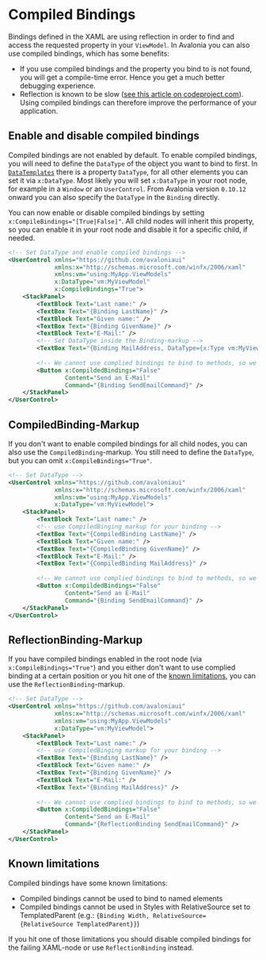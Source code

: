 # Compiled Bindings

Bindings defined in the XAML are using reflection in order to find and access the requested property in your `ViewModel`. In Avalonia you can also use compiled bindings, which has some benefits:
  * If you use compiled bindings and the property you bind to is not found, you will get a compile-time error. Hence you get a much better debugging experience.
  * Reflection is known to be slow ([see this article on codeproject.com](https://www.codeproject.com/Articles/1161127/Why-is-reflection-slow)). Using compiled bindings can therefore improve the performance of your application. 
 
## Enable and disable compiled bindings

Compiled bindings are not enabled by default. To enable compiled bindings, you will need to define the `DataType` of the object you want to bind to first. In [`DataTemplates`](https://docs.avaloniaui.net/misc/wpf/datatemplates) there is a property `DataType`, for all other elements you can set it via `x:DataType`. Most likely you will set `x:DataType` in your root node, for example in a `Window` or an `UserControl`. From Avalonia version `0.10.12` onward you can also specify the `DataType` in the `Binding` directly.

You can now enable or disable compiled bindings by setting `x:CompileBindings="[True|False]"`. All child nodes will inherit this property, so you can enable it in your root node and disable it for a specific child, if needed.

```xml
<!-- Set DataType and enable compiled bindings -->
<UserControl xmlns="https://github.com/avaloniaui"
             xmlns:x="http://schemas.microsoft.com/winfx/2006/xaml"
             xmlns:vm="using:MyApp.ViewModels"
             x:DataType="vm:MyViewModel"
             x:CompileBindings="True">
    <StackPanel>
        <TextBlock Text="Last name:" />
        <TextBox Text="{Binding LastName}" />
        <TextBlock Text="Given name:" />
        <TextBox Text="{Binding GivenName}" />
        <TextBlock Text="E-Mail:" />
        <!-- Set DataType inside the Binding-markup -->
        <TextBox Text="{Binding MailAddress, DataType={x:Type vm:MyViewModel}}" />
        
        <!-- We cannot use complied bindings to bind to methods, so we opt them out for the button -->
        <Button x:CompildedBindings="False" 
                Content="Send an E-Mail"
                Command="{Binding SendEmailCommand}" />
    </StackPanel>
</UserControl>
```

## CompiledBinding-Markup

If you don't want to enable compiled bindings for all child nodes, you can also use the `CompiledBinding`-markup. You still need to define the `DataType`, but you can omit `x:CompileBindings="True"`. 

```xml
<!-- Set DataType -->
<UserControl xmlns="https://github.com/avaloniaui"
             xmlns:x="http://schemas.microsoft.com/winfx/2006/xaml"
             xmlns:vm="using:MyApp.ViewModels"
             x:DataType="vm:MyViewModel">
    <StackPanel>
        <TextBlock Text="Last name:" />
        <!-- use CompiledBinging markup for your binding -->
        <TextBox Text="{CompiledBinding LastName}" />
        <TextBlock Text="Given name:" />
        <TextBox Text="{CompiledBinding GivenName}" />
        <TextBlock Text="E-Mail:" />
        <TextBox Text="{CompiledBinding MailAddress}" />
        
        <!-- We cannot use complied bindings to bind to methods, so we use the normal Binding -->
        <Button x:CompildedBindings="False" 
                Content="Send an E-Mail"
                Command="{Binding SendEmailCommand}" />
    </StackPanel>
</UserControl>
```

## ReflectionBinding-Markup
If you have compiled bindings enabled in the root node (via `x:CompileBindings="True"`) and you either don't want to use complied binding at a certain position or you hit one of the [known limitations](#known-limitations), you can use the `ReflectionBinding`-markup. 

```xml
<!-- Set DataType -->
<UserControl xmlns="https://github.com/avaloniaui"
             xmlns:x="http://schemas.microsoft.com/winfx/2006/xaml"
             xmlns:vm="using:MyApp.ViewModels"
             x:DataType="vm:MyViewModel">
    <StackPanel>
        <TextBlock Text="Last name:" />
        <!-- use CompiledBinging markup for your binding -->
        <TextBox Text="{Binding LastName}" />
        <TextBlock Text="Given name:" />
        <TextBox Text="{Binding GivenName}" />
        <TextBlock Text="E-Mail:" />
        <TextBox Text="{Binding MailAddress}" />
        
        <!-- We cannot use complied bindings to bind to methods, so we use ReflectionBinding instead -->
        <Button x:CompildedBindings="False" 
                Content="Send an E-Mail"
                Command="{ReflectionBinding SendEmailCommand}" />
    </StackPanel>
</UserControl>
```

## Known limitations

Compiled bindings have some known limitations: 
* Compiled bindings cannot be used to bind to named elements
* Compiled bindings cannot be used in Styles with RelativeSource set to TemplatedParent (e.g.:  `{Binding Width, RelativeSource={RelativeSource TemplatedParent}}`)

If you hit one of those limitations you should disable compiled bindings for the failing XAML-node or use `ReflectionBinding` instead.
